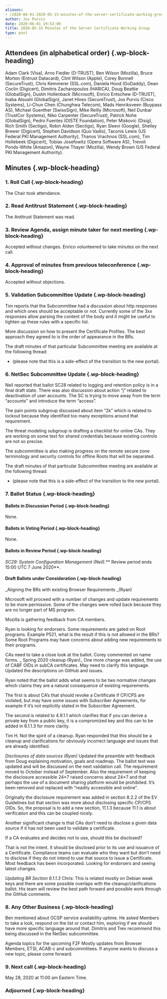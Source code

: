 ```yaml
---
aliases:
- /2020-06-01-2020-05-15-minutes-of-the-server-certificate-working-group/
author: Jos Purvis
date: 2020-06-01 19:52:09
title: 2020-05-15 Minutes of the Server Certificate Working Group
type: post
---
```


## Attendees (in alphabetical order) {.wp-block-heading}

Adam Clark (Visa), Arno Fiedler (D-TRUST), Ben Wilson (Mozilla), Bruce Morton (Entrust Datacard), Clint Wilson (Apple), Corey Bonnell (SecureTrust), Chris Kemmerer (SSL.com), Daniela Hood (GoDaddy), Dean Coclin (Digicert), Dimitris Zacharopoulos (HARICA), Doug Beattie (GlobalSign), Dustin Hollenback (Microsoft), Enrico Entschew (D-TRUST), Inaba Atsushi (GlobalSign), Janet Hines (SecureTrust), Jos Purvis (Cisco Systems), Li-Chun Chen (Chunghwa Telecom), Mads Henriksveen (Buypass AS), Michael Guenther (SwissSign), Mike Reilly (Microsoft), Neil Dunbar (TrustCor Systems), Niko Carpenter (SecureTrust), Patrick Nohe (GlobalSign), Pedro Fuentes (OISTE Foundation), Peter Miskovic (Disig), Rich Smith (Sectigo), Robin Alden (Sectigo), Ryan Sleevi (Google), Shelley Brewer (Digicert), Stephen Davidson (Quo Vadis), Taconis Lewis (US Federal PKI Management Authority), Thanos Vrachnos (SSL.com), Tim Hollebeek (Digicert), Tobias Josefowitz (Opera Software AS), Trevoli Ponds-White (Amazon), Wayne Thayer (Mozilla), Wendy Brown (US Federal PKI Management Authority).

## Minutes {.wp-block-heading}

### 1. Roll Call {.wp-block-heading}

The Chair took attendance.

### 2. Read Antitrust Statement {.wp-block-heading}

The Antitrust Statement was read.

### 3. Review Agenda, assign minute taker for next meeting {.wp-block-heading}

Accepted without changes. Enrico volunteered to take minutes on the next call.

### 4. Approval of minutes from previous teleconference {.wp-block-heading}

Accepted without objections.

### 5. Validation Subcommittee Update {.wp-block-heading}

Tim reports that the Subcommittee had a discussion about http responses and which ones should be acceptable or not. Currently some of the 3xx responses allow parsing the content of the body and it might be useful to tighten up these rules with a specific list.

More discussion on how to present the Certificate Profiles. The best approach they agreed to is the order of appearance in the BRs.

The draft minutes of that particular Subcommittee meeting are available at the following thread:

- (please note that this is a side-effect of the transition to the new portal).

### 6. NetSec Subcommittee Update {.wp-block-heading}

Neil reported that ballot SC28 related to logging and retention policy is in a final draft state. There was also discussion about action “j” related to deactivation of user accounts. The SC is trying to move away from the term “accounts” and introduce the term “access”.

The pain points subgroup discussed about item “2k” which is related to lockout because they identified too many exceptions around that requirement.

The threat modeling subgroup is drafting a checklist for online CAs. They are working on some text for shared credentials because existing controls are not so precise.

The subcommittee is also making progress on the remote secure zone terminology and security controls for offline Roots that will be separated.

The draft minutes of that particular Subcommittee meeting are available at the following thread:

- (please note that this is a side-effect of the transition to the new portal).

### 7. Ballot Status {.wp-block-heading}

#### Ballots in Discussion Period {.wp-block-heading}

None.

#### **Ballots in Voting Period** {.wp-block-heading}

None.

#### **Ballots in Review Period** {.wp-block-heading}

_SC29: System Configuration Management (Neil)_.** Review period ends 15:00 UTC 7 June 2020**.

#### Draft Ballots under Consideration {.wp-block-heading}

\_Aligning the BRs with existing Browser Requirements \_(Ryan)

Microsoft will proceed with a number of changes and update requirements to be more permissive. Some of the changes were rolled back because they are no longer part of MS program.

Mozilla is gathering feedback from CA members.

Ryan is looking for endorsers. Some requirements are gated on Root programs. Example P521, what is the result if this is not allowed in the BRs? Some Root Programs may have concerns about adding new requirements to their programs.

CAs need to take a close look at the ballot. Corey commented on name forms.
\_
Spring 2020 cleanup (Ryan)\_
One more change was added, the use of CABF OIDs in subCA certificates. May need to clarify this language. Updated the descriptions on GitHub and issues.

Ryan noted that the ballot adds what seems to be two normative changes which claims they are a natural consequence of existing requirements.

The first is about CA’s that should revoke a Certificate if CP/CPS are violated, but may have some issues with Subscriber Agreements, for example if it’s not explicitly stated in the Subscriber Agreement.

The second is related to 4.9.1.1 which clarifies that if you can derive a private key from a public key, it is a compromized key and this can to be added in 6.1.1.3 for more clarity.

Tim H. Not the spirit of a cleanup. Ryan responded that this should be a cleanup and clarifications for obviously incorrect language and issues that are already identified.

_Disclosures of data sources (Ryan)_
Updated the preamble with feedback from Doug explaining motivation, goals and roadmap. The ballot text was updated and will be discussed on the next validation call. The requirement moved to October instead of September. Also the requirement of keeping the disclosure accessible 24×7 raised concerns about 24×7 and that perhaps the use of a document sharing platform would be prohibited. It’s been removed and replaced with “readily accessible and online”.

Originally the disclosure requirement was added in section 8.2.2 of the EV Guidelines but that section was more about disclosing specific CP/CPS OIDs. So, the proposal is to add a new section, 11.1.3 because 11.1 is about verification and this can be coupled nicely.

Another significant change is that CAs don’t need to disclose a given data source if it has not been used to validate a certificate.

If a CA evaluates and decides not to use, should this be disclosed?

That is not the intent. It should be disclosed prior to its use and issuance of a Certificate. Compliance teams can evaluate who they want but don’t need to disclose if they do not intend to use that source to issue a Certificate. Most feedback has been incorporated. Looking for endorsers and seeing latest changes.

_Updating BR Section 6.1.1.3_
Chris: This is related mostly on Debian weak keys and there are some possible overlaps with the cleanup/clarifications ballot. His team will review the best path forward and possible work through the GitHub comments.

### 8. Any Other Business {.wp-block-heading}

Ben mentioned about OCSP service availability uptime. He asked Members to take a look, respond on the list or contact him, exploring if we should have more specific language around that. Dimitris and Trev recommend this being discussed in the NetSec subcommittee.

Agenda topics for the upcoming F2F
Mostly updates from Browser Members, ETSI, ACAB-c and subcommittees. If anyone wants to discuss a new topic, please come forward.

### 9. Next call {.wp-block-heading}

May 28, 2020 at 11:00 am Eastern Time.

### Adjourned {.wp-block-heading}